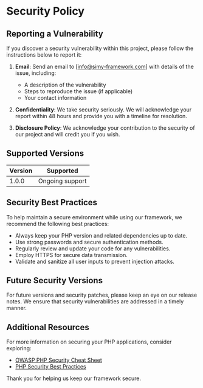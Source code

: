 # Security Policy

## Reporting a Vulnerability

If you discover a security vulnerability within this project, please follow the instructions below to report it:

1. **Email**: Send an email to [info@simy-framework.com] with details of the issue, including:
   - A description of the vulnerability
   - Steps to reproduce the issue (if applicable)
   - Your contact information

2. **Confidentiality**: We take security seriously. We will acknowledge your report within 48 hours and provide you with a timeline for resolution.

3. **Disclosure Policy**: We acknowledge your contribution to the security of our project and will credit you if you wish.

## Supported Versions

| Version | Supported          |
| ------- | ------------------ |
| 1.0.0  | Ongoing support    |

## Security Best Practices

To help maintain a secure environment while using our framework, we recommend the following best practices:

- Always keep your PHP version and related dependencies up to date.
- Use strong passwords and secure authentication methods.
- Regularly review and update your code for any vulnerabilities.
- Employ HTTPS for secure data transmission.
- Validate and sanitize all user inputs to prevent injection attacks.

## Future Security Versions

For future versions and security patches, please keep an eye on our release notes. We ensure that security vulnerabilities are addressed in a timely manner.

## Additional Resources

For more information on securing your PHP applications, consider exploring:

- [OWASP PHP Security Cheat Sheet](https://cheatsheetseries.owasp.org/cheatsheets/PHP_Security_Cheat_Sheet.html)
- [PHP Security Best Practices](https://www.phptherightway.com/#security)

Thank you for helping us keep our framework secure.